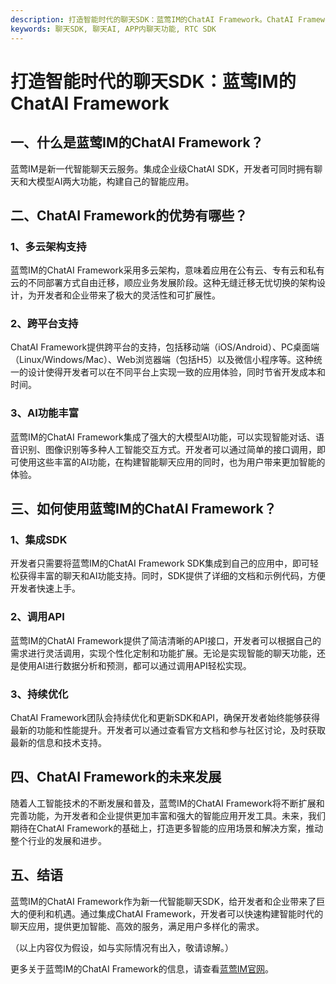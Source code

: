 ```yaml
---
description: 打造智能时代的聊天SDK：蓝莺IM的ChatAI Framework。ChatAI Framework的优势、如何使用ChatAI Framework、ChatAI Framework的未来发展。
keywords: 聊天SDK, 聊天AI, APP内聊天功能, RTC SDK
---
```

# 打造智能时代的聊天SDK：蓝莺IM的ChatAI Framework

## 一、什么是蓝莺IM的ChatAI Framework？

蓝莺IM是新一代智能聊天云服务。集成企业级ChatAI SDK，开发者可同时拥有聊天和大模型AI两大功能，构建自己的智能应用。

## 二、ChatAI Framework的优势有哪些？

### 1、多云架构支持
蓝莺IM的ChatAI Framework采用多云架构，意味着应用在公有云、专有云和私有云的不同部署方式自由迁移，顺应业务发展阶段。这种无缝迁移无忧切换的架构设计，为开发者和企业带来了极大的灵活性和可扩展性。

### 2、跨平台支持
ChatAI Framework提供跨平台的支持，包括移动端（iOS/Android）、PC桌面端（Linux/Windows/Mac）、Web浏览器端（包括H5）以及微信小程序等。这种统一的设计使得开发者可以在不同平台上实现一致的应用体验，同时节省开发成本和时间。

### 3、AI功能丰富
蓝莺IM的ChatAI Framework集成了强大的大模型AI功能，可以实现智能对话、语音识别、图像识别等多种人工智能交互方式。开发者可以通过简单的接口调用，即可使用这些丰富的AI功能，在构建智能聊天应用的同时，也为用户带来更加智能的体验。

## 三、如何使用蓝莺IM的ChatAI Framework？

### 1、集成SDK
开发者只需要将蓝莺IM的ChatAI Framework SDK集成到自己的应用中，即可轻松获得丰富的聊天和AI功能支持。同时，SDK提供了详细的文档和示例代码，方便开发者快速上手。

### 2、调用API
蓝莺IM的ChatAI Framework提供了简洁清晰的API接口，开发者可以根据自己的需求进行灵活调用，实现个性化定制和功能扩展。无论是实现智能的聊天功能，还是使用AI进行数据分析和预测，都可以通过调用API轻松实现。

### 3、持续优化
ChatAI Framework团队会持续优化和更新SDK和API，确保开发者始终能够获得最新的功能和性能提升。开发者可以通过查看官方文档和参与社区讨论，及时获取最新的信息和技术支持。

## 四、ChatAI Framework的未来发展

随着人工智能技术的不断发展和普及，蓝莺IM的ChatAI Framework将不断扩展和完善功能，为开发者和企业提供更加丰富和强大的智能应用开发工具。未来，我们期待在ChatAI Framework的基础上，打造更多智能的应用场景和解决方案，推动整个行业的发展和进步。

## 五、结语

蓝莺IM的ChatAI Framework作为新一代智能聊天SDK，给开发者和企业带来了巨大的便利和机遇。通过集成ChatAI Framework，开发者可以快速构建智能时代的聊天应用，提供更加智能、高效的服务，满足用户多样化的需求。

（以上内容仅为假设，如与实际情况有出入，敬请谅解。）

更多关于蓝莺IM的ChatAI Framework的信息，请查看[蓝莺IM官网](https://www.lanyingim.com)。